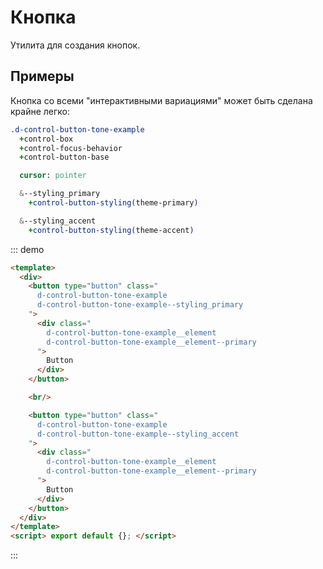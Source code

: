 # Кнопка

Утилита для создания кнопок.

## Примеры

Кнопка со всеми "интерактивными вариациями" может быть сделана крайне легко:

```sass
.d-control-button-tone-example
  +control-box
  +control-focus-behavior
  +control-button-base

  cursor: pointer

  &--styling_primary
    +control-button-styling(theme-primary)

  &--styling_accent
    +control-button-styling(theme-accent)
```

::: demo
```html
<template>
  <div>
    <button type="button" class="
      d-control-button-tone-example
      d-control-button-tone-example--styling_primary
    ">
      <div class="
        d-control-button-tone-example__element
        d-control-button-tone-example__element--primary
      ">
        Button
      </div>
    </button>

    <br/>

    <button type="button" class="
      d-control-button-tone-example
      d-control-button-tone-example--styling_accent
    ">
      <div class="
        d-control-button-tone-example__element
        d-control-button-tone-example__element--primary
      ">
        Button
      </div>
    </button>
  </div>
</template>
<script> export default {}; </script>
```
:::
